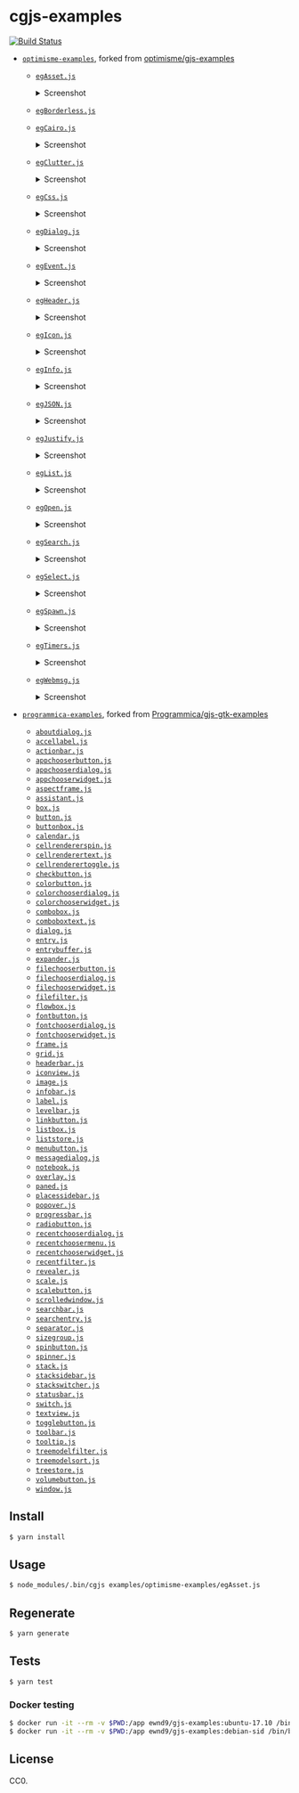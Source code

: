 # cgjs-examples

[![Build Status](https://travis-ci.org/ewnd9/cgjs-examples.svg?branch=master)](https://travis-ci.org/ewnd9/cgjs-examples)

- [`optimisme-examples`](examples/optimisme-examples), forked from [optimisme/gjs-examples](https://github.com/optimisme/gjs-examples)
  - [`egAsset.js`](examples/optimisme-examples/egAsset.js)

    <details>
      <summary>Screenshot</summary>

      ![egAsset.js0](https://raw.github.com/optimisme/gjs-examples/master/captures/egAsset0.png)
    </details>

  - [`egBorderless.js`](examples/optimisme-examples/egBorderless.js)
  - [`egCairo.js`](examples/optimisme-examples/egCairo.js)

    <details>
      <summary>Screenshot</summary>

      ![egCairo.js0](https://raw.github.com/optimisme/gjs-examples/master/captures/egCairo0.png)
    </details>

  - [`egClutter.js`](examples/optimisme-examples/egClutter.js)

    <details>
      <summary>Screenshot</summary>

      ![egClutter.js0](https://raw.github.com/optimisme/gjs-examples/master/captures/egClutter0.png)
    </details>

  - [`egCss.js`](examples/optimisme-examples/egCss.js)

    <details>
      <summary>Screenshot</summary>

      ![egCss.js0](https://raw.github.com/optimisme/gjs-examples/master/captures/egCss0.png)
    </details>

  - [`egDialog.js`](examples/optimisme-examples/egDialog.js)

    <details>
      <summary>Screenshot</summary>

      ![egDialog.js0](https://raw.github.com/optimisme/gjs-examples/master/captures/egDialog0.png)
    ![egDialog.js1](https://raw.github.com/optimisme/gjs-examples/master/captures/egDialog1.png)
    ![egDialog.js2](https://raw.github.com/optimisme/gjs-examples/master/captures/egDialog2.png)
    </details>

  - [`egEvent.js`](examples/optimisme-examples/egEvent.js)

    <details>
      <summary>Screenshot</summary>

      ![egEvent.js0](https://raw.github.com/optimisme/gjs-examples/master/captures/egEvent0.png)
    </details>

  - [`egHeader.js`](examples/optimisme-examples/egHeader.js)

    <details>
      <summary>Screenshot</summary>

      ![egHeader.js0](https://raw.github.com/optimisme/gjs-examples/master/captures/egHeader0.png)
    </details>

  - [`egIcon.js`](examples/optimisme-examples/egIcon.js)

    <details>
      <summary>Screenshot</summary>

      ![egIcon.js0](https://raw.github.com/optimisme/gjs-examples/master/captures/egIcon0.png)
    ![egIcon.js1](https://raw.github.com/optimisme/gjs-examples/master/captures/egIcon1.png)
    </details>

  - [`egInfo.js`](examples/optimisme-examples/egInfo.js)

    <details>
      <summary>Screenshot</summary>

      ![egInfo.js0](https://raw.github.com/optimisme/gjs-examples/master/captures/egInfo0.png)
    </details>

  - [`egJSON.js`](examples/optimisme-examples/egJSON.js)

    <details>
      <summary>Screenshot</summary>

      ![egJSON.js0](https://raw.github.com/optimisme/gjs-examples/master/captures/egJSON0.png)
    </details>

  - [`egJustify.js`](examples/optimisme-examples/egJustify.js)

    <details>
      <summary>Screenshot</summary>

      ![egJustify.js0](https://raw.github.com/optimisme/gjs-examples/master/captures/egJustify0.png)
    </details>

  - [`egList.js`](examples/optimisme-examples/egList.js)

    <details>
      <summary>Screenshot</summary>

      ![egList.js0](https://raw.github.com/optimisme/gjs-examples/master/captures/egList0.png)
    </details>

  - [`egOpen.js`](examples/optimisme-examples/egOpen.js)

    <details>
      <summary>Screenshot</summary>

      ![egOpen.js0](https://raw.github.com/optimisme/gjs-examples/master/captures/egOpen0.png)
    ![egOpen.js1](https://raw.github.com/optimisme/gjs-examples/master/captures/egOpen1.png)
    </details>

  - [`egSearch.js`](examples/optimisme-examples/egSearch.js)

    <details>
      <summary>Screenshot</summary>

      ![egSearch.js0](https://raw.github.com/optimisme/gjs-examples/master/captures/egSearch0.png)
    </details>

  - [`egSelect.js`](examples/optimisme-examples/egSelect.js)

    <details>
      <summary>Screenshot</summary>

      ![egSelect.js0](https://raw.github.com/optimisme/gjs-examples/master/captures/egSelect0.png)
    ![egSelect.js1](https://raw.github.com/optimisme/gjs-examples/master/captures/egSelect1.png)
    </details>

  - [`egSpawn.js`](examples/optimisme-examples/egSpawn.js)

    <details>
      <summary>Screenshot</summary>

      ![egSpawn.js0](https://raw.github.com/optimisme/gjs-examples/master/captures/egSpawn0.png)
    </details>

  - [`egTimers.js`](examples/optimisme-examples/egTimers.js)

    <details>
      <summary>Screenshot</summary>

      ![egTimers.js0](https://raw.github.com/optimisme/gjs-examples/master/captures/egTimers0.png)
    </details>

  - [`egWebmsg.js`](examples/optimisme-examples/egWebmsg.js)

    <details>
      <summary>Screenshot</summary>

      ![egWebmsg.js0](https://raw.github.com/optimisme/gjs-examples/master/captures/egWebmsg0.png)
    </details>

- [`programmica-examples`](examples/programmica-examples), forked from [Programmica/gjs-gtk-examples](https://github.com/Programmica/gjs-gtk-examples)
  - [`aboutdialog.js`](examples/programmica-examples/aboutdialog.js)
  - [`accellabel.js`](examples/programmica-examples/accellabel.js)
  - [`actionbar.js`](examples/programmica-examples/actionbar.js)
  - [`appchooserbutton.js`](examples/programmica-examples/appchooserbutton.js)
  - [`appchooserdialog.js`](examples/programmica-examples/appchooserdialog.js)
  - [`appchooserwidget.js`](examples/programmica-examples/appchooserwidget.js)
  - [`aspectframe.js`](examples/programmica-examples/aspectframe.js)
  - [`assistant.js`](examples/programmica-examples/assistant.js)
  - [`box.js`](examples/programmica-examples/box.js)
  - [`button.js`](examples/programmica-examples/button.js)
  - [`buttonbox.js`](examples/programmica-examples/buttonbox.js)
  - [`calendar.js`](examples/programmica-examples/calendar.js)
  - [`cellrendererspin.js`](examples/programmica-examples/cellrendererspin.js)
  - [`cellrenderertext.js`](examples/programmica-examples/cellrenderertext.js)
  - [`cellrenderertoggle.js`](examples/programmica-examples/cellrenderertoggle.js)
  - [`checkbutton.js`](examples/programmica-examples/checkbutton.js)
  - [`colorbutton.js`](examples/programmica-examples/colorbutton.js)
  - [`colorchooserdialog.js`](examples/programmica-examples/colorchooserdialog.js)
  - [`colorchooserwidget.js`](examples/programmica-examples/colorchooserwidget.js)
  - [`combobox.js`](examples/programmica-examples/combobox.js)
  - [`comboboxtext.js`](examples/programmica-examples/comboboxtext.js)
  - [`dialog.js`](examples/programmica-examples/dialog.js)
  - [`entry.js`](examples/programmica-examples/entry.js)
  - [`entrybuffer.js`](examples/programmica-examples/entrybuffer.js)
  - [`expander.js`](examples/programmica-examples/expander.js)
  - [`filechooserbutton.js`](examples/programmica-examples/filechooserbutton.js)
  - [`filechooserdialog.js`](examples/programmica-examples/filechooserdialog.js)
  - [`filechooserwidget.js`](examples/programmica-examples/filechooserwidget.js)
  - [`filefilter.js`](examples/programmica-examples/filefilter.js)
  - [`flowbox.js`](examples/programmica-examples/flowbox.js)
  - [`fontbutton.js`](examples/programmica-examples/fontbutton.js)
  - [`fontchooserdialog.js`](examples/programmica-examples/fontchooserdialog.js)
  - [`fontchooserwidget.js`](examples/programmica-examples/fontchooserwidget.js)
  - [`frame.js`](examples/programmica-examples/frame.js)
  - [`grid.js`](examples/programmica-examples/grid.js)
  - [`headerbar.js`](examples/programmica-examples/headerbar.js)
  - [`iconview.js`](examples/programmica-examples/iconview.js)
  - [`image.js`](examples/programmica-examples/image.js)
  - [`infobar.js`](examples/programmica-examples/infobar.js)
  - [`label.js`](examples/programmica-examples/label.js)
  - [`levelbar.js`](examples/programmica-examples/levelbar.js)
  - [`linkbutton.js`](examples/programmica-examples/linkbutton.js)
  - [`listbox.js`](examples/programmica-examples/listbox.js)
  - [`liststore.js`](examples/programmica-examples/liststore.js)
  - [`menubutton.js`](examples/programmica-examples/menubutton.js)
  - [`messagedialog.js`](examples/programmica-examples/messagedialog.js)
  - [`notebook.js`](examples/programmica-examples/notebook.js)
  - [`overlay.js`](examples/programmica-examples/overlay.js)
  - [`paned.js`](examples/programmica-examples/paned.js)
  - [`placessidebar.js`](examples/programmica-examples/placessidebar.js)
  - [`popover.js`](examples/programmica-examples/popover.js)
  - [`progressbar.js`](examples/programmica-examples/progressbar.js)
  - [`radiobutton.js`](examples/programmica-examples/radiobutton.js)
  - [`recentchooserdialog.js`](examples/programmica-examples/recentchooserdialog.js)
  - [`recentchoosermenu.js`](examples/programmica-examples/recentchoosermenu.js)
  - [`recentchooserwidget.js`](examples/programmica-examples/recentchooserwidget.js)
  - [`recentfilter.js`](examples/programmica-examples/recentfilter.js)
  - [`revealer.js`](examples/programmica-examples/revealer.js)
  - [`scale.js`](examples/programmica-examples/scale.js)
  - [`scalebutton.js`](examples/programmica-examples/scalebutton.js)
  - [`scrolledwindow.js`](examples/programmica-examples/scrolledwindow.js)
  - [`searchbar.js`](examples/programmica-examples/searchbar.js)
  - [`searchentry.js`](examples/programmica-examples/searchentry.js)
  - [`separator.js`](examples/programmica-examples/separator.js)
  - [`sizegroup.js`](examples/programmica-examples/sizegroup.js)
  - [`spinbutton.js`](examples/programmica-examples/spinbutton.js)
  - [`spinner.js`](examples/programmica-examples/spinner.js)
  - [`stack.js`](examples/programmica-examples/stack.js)
  - [`stacksidebar.js`](examples/programmica-examples/stacksidebar.js)
  - [`stackswitcher.js`](examples/programmica-examples/stackswitcher.js)
  - [`statusbar.js`](examples/programmica-examples/statusbar.js)
  - [`switch.js`](examples/programmica-examples/switch.js)
  - [`textview.js`](examples/programmica-examples/textview.js)
  - [`togglebutton.js`](examples/programmica-examples/togglebutton.js)
  - [`toolbar.js`](examples/programmica-examples/toolbar.js)
  - [`tooltip.js`](examples/programmica-examples/tooltip.js)
  - [`treemodelfilter.js`](examples/programmica-examples/treemodelfilter.js)
  - [`treemodelsort.js`](examples/programmica-examples/treemodelsort.js)
  - [`treestore.js`](examples/programmica-examples/treestore.js)
  - [`volumebutton.js`](examples/programmica-examples/volumebutton.js)
  - [`window.js`](examples/programmica-examples/window.js)

## Install

```sh
$ yarn install
```

## Usage

```sh
$ node_modules/.bin/cgjs examples/optimisme-examples/egAsset.js
```

## Regenerate

```sh
$ yarn generate
```

## Tests

```sh
$ yarn test
```

### Docker testing

```sh
$ docker run -it --rm -v $PWD:/app ewnd9/gjs-examples:ubuntu-17.10 /bin/bash -c "gjs --version && yarn install && yarn test"
$ docker run -it --rm -v $PWD:/app ewnd9/gjs-examples:debian-sid /bin/bash -c "gjs --version && yarn install && yarn test"
```

## License

CC0.
